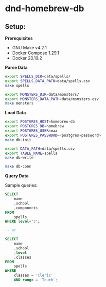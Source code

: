 # dnd-homebrew-db

## Setup:

**Prerequisites**

- GNU Make v4.2.1
- Docker Compose 1.29.1
- Docker 20.10.2

**Parse Data**

```bash
export SPELLS_DIR=data/spells/
export SPELLS_DATA_PATH=data/spells.csv
make spells
```

```bash
export MONSTERS_DIR=data/monsters/
export MONSTERS_DATA_PATH=data/monsters.csv
make monsters
```
**Load Data**

```bash
export POSTGRES_HOST=homebrew-db
export POSTGRES_DB=homebrew
export POSTGRES_USER=max
export POSTGRES_PASSWORD=<postgres-password>
make db-init

export DATA_PATH=data/spells.csv
export TABLE_NAME=spells
make db-write

make db-conn
```

**Query Data**

Sample queries:

```sql
SELECT
	name
	,school
	,components
FROM
	spells
WHERE level='3';

-- or

SELECT
	name
	,school
	,level
	,classes
FROM
	spells
WHERE
	classes ~ 'Cleric' 
	AND range = 'Touch';
```